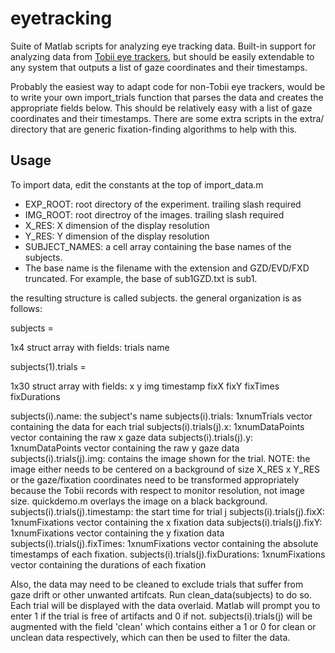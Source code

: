 eyetracking
===========
Suite of Matlab scripts for analyzing eye tracking data. Built-in support for analyzing data from [Tobii eye trackers](http://www.tobii.com/), 
but should be easily extendable to any system that outputs a list of gaze coordinates and their timestamps.

Probably the easiest way to adapt code for non-Tobii eye trackers, would be to write your own import_trials
function that parses the data and creates the appropriate fields below. This should be relatively 
easy with a list of gaze coordinates and their timestamps. There are some extra scripts in the
extra/ directory that are generic fixation-finding algorithms to help with this.


Usage
----
To import data, edit the constants at the top of import_data.m

* EXP_ROOT: root directory of the experiment. trailing slash required
* IMG_ROOT: root directroy of the images. trailing slash required
* X_RES: X dimension of the display resolution
* Y_RES: Y dimension of the display resolution
* SUBJECT_NAMES: a cell array containing the base names of the subjects. 
* The base name is the filename with the extension and GZD/EVD/FXD truncated. For example, the base of sub1GZD.txt 
is sub1.

the resulting structure is called subjects. the general organization is as follows:

 subjects = 
 
 1x4 struct array with fields:
     trials
     name

 subjects(1).trials =
 
 1x30 struct array with fields:
     x
     y
     img
     timestamp
     fixX
     fixY
     fixTimes
     fixDurations

subjects(i).name: the subject's name
subjects(i).trials: 1xnumTrials vector containing the data for each trial
subjects(i).trials(j).x: 1xnumDataPoints vector containing the raw x gaze data
subjects(i).trials(j).y: 1xnumDataPoints vector containing the raw y gaze data
subjects(i).trials(j).img: contains the image shown for the trial. NOTE: the 
	image either needs to be centered on a background of size X_RES x 
	Y_RES or the gaze/fixation coordinates need to be transformed 
	appropriately because the Tobii records with respect to monitor resolution,
	not image size. quickdemo.m overlays the image on a	black background.
subjects(i).trials(j).timestamp: the start time for trial j
subjects(i).trials(j).fixX: 1xnumFixations vector containing the x fixation data
subjects(i).trials(j).fixY: 1xnumFixations vector containing the y fixation data
subjects(i).trials(j).fixTimes: 1xnumFixations vector containing the absolute 
	timestamps of each fixation.
subjects(i).trials(j).fixDurations: 1xnumFixations vector containing the durations 
	of each fixation

Also, the data may need to be cleaned to exclude trials that suffer from gaze drift or other
unwanted artifcats. Run clean_data(subjects) to do so. Each trial will be displayed with the data
overlaid. Matlab will prompt you to enter 1 if the trial is free of artifacts and 0 if not. 
subjects(i).trials(j) will be augmented with the field 'clean' which contains either a 1 or 0 for clean 
or unclean data respectively, which can then be used to filter the data.
